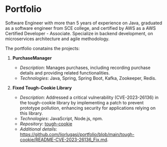 # Portfolio
Software Engineer with more than 5 years of experience on Java, graduated as a software engineer from SCE college, and certified by AWS as a AWS Certified Developer - Associate. Specialize in backend development, on microservices architecture and agile methodology.

The portfolio conatains the projects:

1. **PurchaseManager**
   - *Description*: Manages purchases, including recording purchase details and providing related functionalities.
   - *Technologies*: Java, Spring, Spring Boot, Kafka, Zookeeper, Redis.

2. **Fixed Tough-Cookie Library**
   - *Description*: Addressed a critical vulnerability (CVE-2023-26136) in the tough-cookie library by implementing 
      a patch to prevent prototype pollution, enhancing security for applications relying on this library.
   - *Technologies*: JavaScript, Node.js, npm.
   - *Repository*: [tough-cookie](tough-cookie/)
   - *Additional details*: https://github.com/liorlugasi/portfolio/blob/main/tough-cookie/README-CVE-2023-26136_Fix.md.
